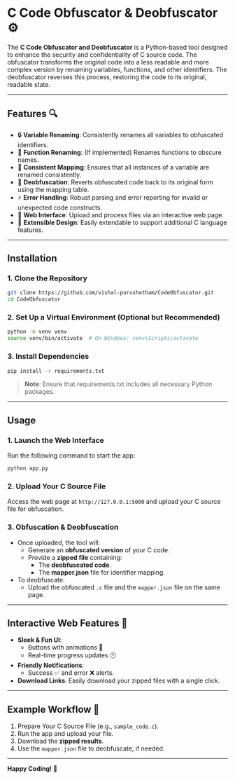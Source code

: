 # C Code Obfuscator & Deobfuscator ⚙️

The **C Code Obfuscator and Deobfuscator** is a Python-based tool designed to enhance the security and confidentiality of C source code. The obfuscator transforms the original code into a less readable and more complex version by renaming variables, functions, and other identifiers. The deobfuscator reverses this process, restoring the code to its original, readable state.

---

## Features 🔍

- 🔒 **Variable Renaming**: Consistently renames all variables to obfuscated identifiers.
- 🎨 **Function Renaming**: (If implemented) Renames functions to obscure names.
- 🔄 **Consistent Mapping**: Ensures that all instances of a variable are renamed consistently.
- 🔬 **Deobfuscation**: Reverts obfuscated code back to its original form using the mapping table.
- ⚡ **Error Handling**: Robust parsing and error reporting for invalid or unexpected code constructs.
- 🔗 **Web Interface**: Upload and process files via an interactive web page.
- 🔧 **Extensible Design**: Easily extendable to support additional C language features.

---

## Installation 

### 1. Clone the Repository 
```bash
git clone https://github.com/vishal-purushotham/CodeObfuscator.git
cd CodeObfuscator
```

### 2. Set Up a Virtual Environment (Optional but Recommended) 
```bash
python -m venv venv
source venv/bin/activate  # On Windows: venv\Scripts\activate
```

### 3. Install Dependencies 
```bash
pip install -r requirements.txt
```
> **Note**: Ensure that requirements.txt includes all necessary Python packages.

---

## Usage 

### 1. Launch the Web Interface 
Run the following command to start the app:
```bash
python app.py
```

### 2. Upload Your C Source File 
Access the web page at `http://127.0.0.1:5000` and upload your C source file for obfuscation. 

### 3. Obfuscation & Deobfuscation 
- Once uploaded, the tool will:
  - Generate an **obfuscated version** of your C code.
  - Provide a **zipped file** containing:
    - The **deobfuscated code**.
    - The **mapper.json** file for identifier mapping.
- To deobfuscate:
  - Upload the obfuscated `.c` file and the `mapper.json` file on the same page.

---

## Interactive Web Features 🌟

- **Sleek & Fun UI**: 
  - Buttons with animations 🔹
  - Real-time progress updates 🕐
- **Friendly Notifications**:
  - Success ✅ and error ❌ alerts.
- **Download Links**: Easily download your zipped files with a single click.

---

## Example Workflow 🎩

1. Prepare Your C Source File (e.g., `sample_code.c`).
2. Run the app and upload your file.
3. Download the **zipped results**.
4. Use the `mapper.json` file to deobfuscate, if needed.

---

**Happy Coding! 🌟**

